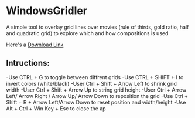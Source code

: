 # WindowsGridler
A simple tool to overlay grid lines over movies (rule of thirds, gold ratio, half and quadratic grid) to explore which and how compositions is used

Here's a [Download Link](https://github.com/avgurf/WindowsGridler/releases/download/Alpha/windowsGriddler.exe)

Intructions:
------
-Use CTRL + G to toggle between diffrent grids
-Use CTRL + SHIFT + I to invert colors (white/black)
-User Ctrl + Shift + Arrow Left to shrink grid width
-User Ctrl + Shift + Arrow Up to string grid height
-User Ctrl + Arrow Left/ Arrow Right / Arrow Up/ Arrow Down to reposition the grid
-Use Ctrl + Shift + R + Arrow Left/Arrow Down to reset position and width/height
-Use Alt + Ctrl + Win Key + Esc to close the ap